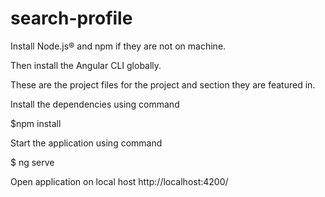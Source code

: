 # search-profile

Install Node.js® and npm if they are not on machine.

Then install the Angular CLI globally.

These are the project files for the project and section they are featured in.

Install the dependencies using command

$npm install

Start the application using command 

$ ng serve

Open application on local host http://localhost:4200/
